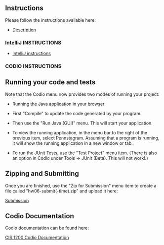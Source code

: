 ## Instructions

Please follow the instructions available here:

* [Description](http://www.cis.upenn.edu/~cis1200/current/hw/hw06)

### IntelliJ INSTRUCTIONS

* [IntelliJ instructions](https://www.seas.upenn.edu/)

### CODIO INSTRUCTIONS

## Running your code and tests

Note that the Codio menu now provides two modes of running your project:

*   Running the Java application in your browser

*   First "Compile" to update the code generated by your program.

*   Then use the "Run Java (GUI)" menu. This will start your application.

*   To view the running application, in the menu bar to the right of the previous item, select Pennstagram. Assuming that a program is running, it will show the running application in a new window or tab.

*   To run the JUnit Tests, use the "Test Project" menu item. (There is also
    an option in Codio under Tools -> JUnit (Beta). This will not work!.) 

## Zipping and Submitting

Once you are finished, use the "Zip for Submission" menu item to create a file called "hw06-submit(-time).zip" and upload it here:

[Submission](https://www.cis.upenn.edu/)

## Codio Documentation

Codio documentation can be found here:

[CIS 1200 Codio Documentation](https://www.seas.upenn.edu/)
